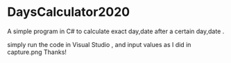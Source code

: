 # DaysCalculator2020
A simple program in C# to calculate exact day,date after a certain day,date .

simply run the code in Visual Studio , and input values as I did in capture.png
Thanks!
